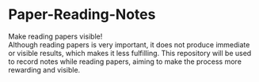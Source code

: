 # Paper-Reading-Notes
Make reading papers visible!  
Although reading papers is very important, it does not produce immediate or visible results, which makes it less fulfilling. This repository will be used to record notes while reading papers, aiming to make the process more rewarding and visible.

## 
<!--stackedit_data:
eyJoaXN0b3J5IjpbLTU3Njg4MDE1NiwxNDY4ODY1OTcwXX0=
-->